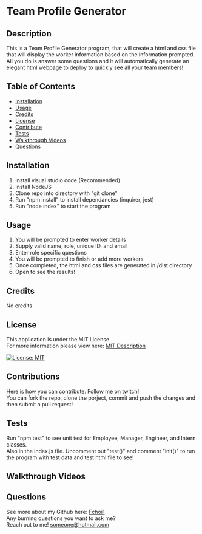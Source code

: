 # Team Profile Generator

## Description
This is a Team Profile Generator program, that will create a html and css file that will display the worker information based on the information prompted. All you do is answer some questions and it will automatically generate an elegant html webpage to deploy to quickly see all your team members!

## Table of Contents
  * [Installation](#installation)
  * [Usage](#usage)
  * [Credits](#credits)
  * [License](#license)
  * [Contribute](#contributions)
  * [Tests](#tests)
  * [Walkthrough Videos](#walkthrough-videos)
  * [Questions](#questions)

## Installation
  1. Install visual studio code (Recommended)
  2. Install NodeJS 
  3. Clone repo into directory with "git clone"
  4. Run "npm install" to install dependancies (inquirer, jest)
  5. Run "node index" to start the program

## Usage
  1. You will be prompted to enter worker details
  2. Supply valid name, role, unique ID, and email 
  3. Enter role specific questions
  4. You will be prompted to finish or add more workers
  5. Once completed, the html and css files are generated in /dist directory
  6. Open to see the results!

## Credits
No credits

## License
This application is under the MIT License  
For more information please view here: [MIT Description](https://choosealicense.com/licenses/mit/)

[![License: MIT](https://img.shields.io/badge/License-MIT-yellow.svg)](https://opensource.org/licenses/MIT)

## Contributions
Here is how you can contribute: Follow me on twitch! <br> You can fork the repo, clone the porject, commit and push the changes and then submit a pull request!

## Tests
  Run "npm test" to see unit test for Employee, Manager, Engineer, and Intern classes.  
  Also in the index.js file. Uncomment out "test()" and comment "init()" to run the program with test data and test html file to see!

## Walkthrough Videos

## Questions

See more about my Github here:  [Fchoi1](https://www.github.com/Fchoi1)  
Any burning questions you want to ask me?  
Reach out to me! [someone@hotmail.com](mailto:someone@hotmail.com)
